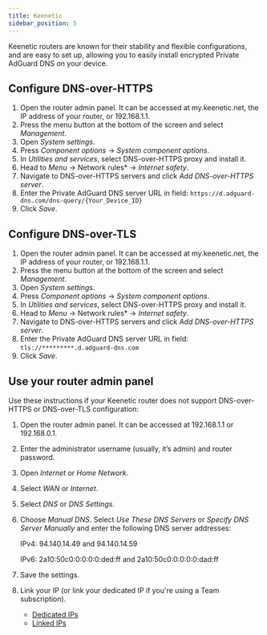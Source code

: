```yaml
---
title: Keenetic
sidebar_position: 5
---
```


Keenetic routers are known for their stability and flexible configurations, and are easy to set up, allowing you to easily install encrypted Private AdGuard DNS on your device.

## Configure DNS-over-HTTPS

1. Open the router admin panel. It can be accessed at my.keenetic.net, the IP address of your router, or 192.168.1.1.
1. Press the menu button at the bottom of the screen and select *Management*.
1. Open *System settings*.
1. Press *Component options* → *System component options*.
1. In *Utilities and services*, select DNS-over-HTTPS proxy and install it.
1. Head to *Menu* → Network rules* → *Internet safety*.
1. Navigate to DNS-over-HTTPS servers and click *Add DNS-over-HTTPS server*.
1. Enter the Private AdGuard DNS server URL in field: `https://d.adguard-dns.com/dns-query/{Your_Device_ID}`
1. Click *Save*.

## Configure DNS-over-TLS

1. Open the router admin panel. It can be accessed at my.keenetic.net, the IP address of your router, or 192.168.1.1.
1. Press the menu button at the bottom of the screen and select *Management*.
1. Open *System settings*.
1. Press *Component options* → *System component options*.
1. In *Utilities and services*, select DNS-over-HTTPS proxy and install it.
1. Head to *Menu* → Network rules* → *Internet safety*.
1. Navigate to DNS-over-HTTPS servers and click *Add DNS-over-HTTPS server*.
1. Enter the Private AdGuard DNS server URL in field: `tls://*********.d.adguard-dns.com`
1. Click *Save*.

## Use your router admin panel

Use these instructions if your Keenetic router does not support DNS-over-HTTPS or DNS-over-TLS configuration:

1. Open the router admin panel. It can be accessed at 192.168.1.1 or 192.168.0.1.
1. Enter the administrator username (usually, it’s admin) and router password.
1. Open *Internet* or *Home Network*.
1. Select *WAN* or *Internet*.
1. Select *DNS* or *DNS Settings*.
1. Choose *Manual DNS*. Select *Use These DNS Servers* or *Specify DNS Server Manually* and enter the following DNS server addresses:

    IPv4: 94.140.14.49 and 94.140.14.59

    IPv6: 2a10:50c0:0:0:0:0:ded:ff and 2a10:50c0:0:0:0:0:dad:ff

1. Save the settings.
1. Link your IP (or link your dedicated IP if you're using a Team subscription).

    - [Dedicated IPs](/private-dns/connect-devices/other-options/dedicated-ip.md)
    - [Linked IPs](/private-dns/connect-devices/other-options/linked-ip.md)
